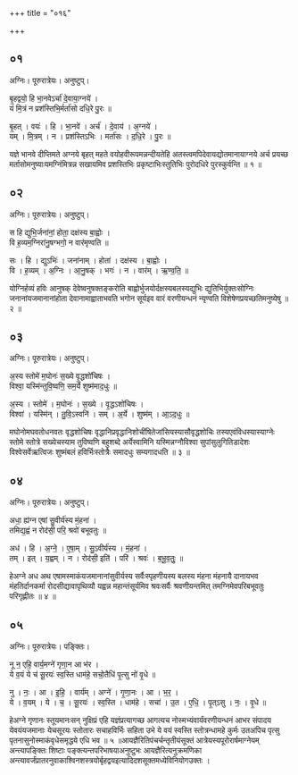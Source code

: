 +++
title = "०१६"

+++


## ०१
अग्निः। पूरुरात्रेयः। अनुष्टुप्।

बृ॒हद्वयो॒ हि भा॒नवेऽर्चा॑ दे॒वाया॒ग्नये॑ ।  
यं मि॒त्रं न प्रश॑स्तिभि॒र्मर्ता॑सो दधि॒रे पु॒रः ॥

बृ॒हत् । वयः॑ । हि । भा॒नवे॑ । अर्च॑ । दे॒वाय॑ । अ॒ग्नये॑ ।  
यम् । मि॒त्रम् । न । प्रश॑स्तिऽभिः । मर्ता॑सः । द॒धि॒रे । पु॒रः ॥

यज्ञे भानवे दीप्तिमते अग्नये बृहत् महते वयोहवीरूपमन्नन्दीयतेहि अतस्त्वमपिदेवायद्योतमानायाग्नये अर्च प्रयच्छ मर्तासोमनुष्याःयमग्निंमित्रन्न सखायमिव प्रशस्तिभिः प्रकृष्टाभिःस्तुतिभिः पुरोदधिरे पुरस्कुर्वन्ति ॥ १ ॥

## ०२
अग्निः। पूरुरात्रेयः। अनुष्टुप्।

स हि द्युभि॒र्जना॑नां॒ होता॒ दक्ष॑स्य बा॒ह्वोः ।  
वि ह॒व्यम॒ग्निरा॑नु॒षग्भगो॒ न वार॑मृण्वति ॥

सः । हि । द्युऽभिः॑ । जना॑नाम् । होता॑ । दक्ष॑स्य । बा॒ह्वोः ।  
वि । ह॒व्यम् । अ॒ग्निः । आ॒नु॒षक् । भगः॑ । न । वार॑म् । ऋ॒ण्व॒ति॒ ॥

योग्निर्हव्यं हविः आनुषक् देवेष्वनुषक्तङ्करोति बाह्वोर्भुजयोर्दक्षस्यबलस्यद्युभिः द्युतिभिर्युक्तःसोग्निः जनानांयजमानानांहोता देवानामाह्वाताभवति भगोन सूर्यइव वारं वरणीयन्धनं न्यृण्वति विशेषेणप्रयच्छतिमनुष्येषु ॥ २ ॥

## ०३
अग्निः। पूरुरात्रेयः। अनुष्टुप्।

अ॒स्य स्तोमे॑ म॒घोनः॑ स॒ख्ये वृ॒द्धशो॑चिषः ।  
विश्वा॒ यस्मि॑न्तुवि॒ष्वणि॒ सम॒र्ये शुष्म॑माद॒धुः ॥

अ॒स्य । स्तोमे॑ । म॒घोनः॑ । स॒ख्ये । वृ॒द्धऽशो॑चिषः ।  
विश्वा॑ । यस्मि॑न् । तु॒वि॒ऽस्वनि॑ । सम् । अ॒र्ये । शुष्म॑म् । आ॒ऽद॒धुः ॥

मघोनोमघवतोधनवतः वृद्धशोचिषः वृद्धानिप्रवृद्धानिशोचींषितेजांसियस्यासौवृद्धशोचिः तस्यएवंविधस्यास्याग्नेः स्तोमे स्तोत्रे सख्येचस्याम तुविष्वणि बहुशब्दे अर्येस्वामिनि यस्मिन्नग्नौविश्वा सुपांसुलुगितिडादेशः विश्वेसर्वेऋत्विजः शुष्मंबलं हविर्भिःस्तोत्रैः समादधुः सम्यगादधति ॥ ३ ॥

## ०४
अग्निः। पूरुरात्रेयः। अनुष्टुप्।

अधा॒ ह्य॑ग्न एषां सु॒वीर्य॑स्य मं॒हना॑ ।  
तमिद्य॒ह्वं न रोद॑सी॒ परि॒ श्रवो॑ बभूवतुः ॥

अध॑ । हि । अ॒ग्ने॒ । ए॒षा॒म् । सु॒ऽवीर्य॑स्य । मं॒हना॑ ।  
तम् । इत् । य॒ह्वम् । न । रोद॑सी॒ इति॑ । परि॑ । श्रवः॑ । ब॒भू॒व॒तुः॒ ॥

हेअग्ने अध अथ एषामस्माकंयजमानानांसुवीर्यस्य सर्वैःस्पृहणीयस्य बलस्य मंहना मंहनायै दानायभव मंहतिर्दानकर्मा रोदसीद्यावापृथिव्यौ यह्वन्न महान्तंसूर्यमिव श्रवःसर्वैः श्रवणीयन्तमित् तमग्निमेवपरिबभूवतुः परिगृह्णीतः ॥ ४ ॥

## ०५
अग्निः। पूरुरात्रेयः। पङ्क्तिः।

नू न॒ एहि॒ वार्य॒मग्ने॑ गृणा॒न आ भ॑र ।  
ये व॒यं ये च॑ सू॒रयः॑ स्व॒स्ति धाम॑हे॒ सचो॒तैधि॑ पृ॒त्सु नो॑ वृ॒धे ॥

नु । नः॒ । आ । इ॒हि॒ । वार्य॑म् । अग्ने॑ । गृ॒णा॒नः । आ । भ॒र॒ ।  
ये । व॒यम् । ये । च॒ । सू॒रयः॑ । स्व॒स्ति । धाम॑हे । सचा॑ । उ॒त । ए॒धि॒ । पृ॒त्ऽसु । नः॒ । वृ॒धे ॥

हेअग्ने गृणानः स्तूयमानःसन् नुक्षिप्रं एहि यज्ञंप्रत्यागच्छ आगत्यच नोस्मभ्यंवार्यंवरणीयन्धनं आभर संपादय येवयंयजमानाः येचसूरयः स्तोतारः सचाहविर्भिः सहिता उभे ये वयं स्वस्ति स्तोत्रन्धामहे कुर्मः उतअपिच पृत्सु पृतनासुनोस्माकंवृधेसमृद्धये एधि भव ॥ ५ ॥आयज्ञैरितिपंचर्चन्तृतीयंसूक्तं आत्रेयस्यपूरोरार्षमाग्नेयम् अन्त्यापङ्क्तिः शिष्टाः पङ्क्त्यन्तपरिभाषयाअनुष्टुभः आयज्ञैरित्यनुक्रमणिका अन्त्यावर्जंप्रातरनुवाकाश्विनशस्त्रयोर्बृहद्वयइत्यादिदशसूक्तमध्येविनियोगउक्तः ।